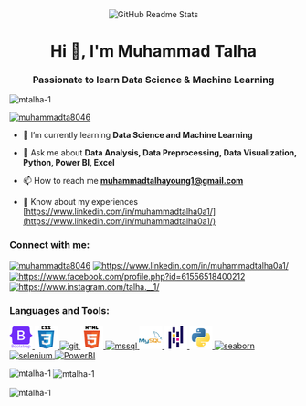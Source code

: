 <p align="center">
 <img width="100px" src="https://res.cloudinary.com/anuraghazra/image/upload/v1594908242/logo_ccswme.svg" align="center" alt="GitHub Readme Stats" /></p>
 
<h1 align="center">Hi 👋, I'm Muhammad Talha</h1>
<h3 align="center">Passionate to learn Data Science & Machine Learning</h3>

<p align="left"> <img src="https://komarev.com/ghpvc/?username=mtalha-1&label=Profile%20views&color=0e75b6&style=flat" alt="mtalha-1" /> </p>

<p align="left"> <a href="https://twitter.com/muhammadta8046" target="blank"><img src="https://img.shields.io/twitter/follow/muhammadta8046?logo=twitter&style=for-the-badge" alt="muhammadta8046" /></a> </p>

- 🌱 I’m currently learning **Data Science and Machine Learning**

- 💬 Ask me about **Data Analysis, Data Preprocessing, Data Visualization, Python, Power BI, Excel**

- 📫 How to reach me **muhammadtalhayoung1@gmail.com**

- 📄 Know about my experiences [https://www.linkedin.com/in/muhammadtalha0a1/](https://www.linkedin.com/in/muhammadtalha0a1/)

<h3 align="left">Connect with me:</h3>
<p align="left">
<a href="https://twitter.com/muhammadta8046" target="blank"><img align="center" src="https://raw.githubusercontent.com/rahuldkjain/github-profile-readme-generator/master/src/images/icons/Social/twitter.svg" alt="muhammadta8046" height="30" width="40" /></a>
<a href="https://linkedin.com/in/https://www.linkedin.com/in/muhammadtalha0a1/" target="blank"><img align="center" src="https://raw.githubusercontent.com/rahuldkjain/github-profile-readme-generator/master/src/images/icons/Social/linked-in-alt.svg" alt="https://www.linkedin.com/in/muhammadtalha0a1/" height="30" width="40" /></a>
<a href="https://fb.com/https://www.facebook.com/profile.php?id=61556518400212" target="blank"><img align="center" src="https://raw.githubusercontent.com/rahuldkjain/github-profile-readme-generator/master/src/images/icons/Social/facebook.svg" alt="https://www.facebook.com/profile.php?id=61556518400212" height="30" width="40" /></a>
<a href="https://instagram.com/https://www.instagram.com/talha.__1/" target="blank"><img align="center" src="https://raw.githubusercontent.com/rahuldkjain/github-profile-readme-generator/master/src/images/icons/Social/instagram.svg" alt="https://www.instagram.com/talha.__1/" height="30" width="40" /></a>
</p>

<h3 align="left">Languages and Tools:</h3>
<p align="left"> <a href="https://getbootstrap.com" target="_blank" rel="noreferrer"> <img src="https://raw.githubusercontent.com/devicons/devicon/master/icons/bootstrap/bootstrap-plain-wordmark.svg" alt="bootstrap" width="40" height="40"/> </a> <a href="https://www.w3schools.com/css/" target="_blank" rel="noreferrer"> <img src="https://raw.githubusercontent.com/devicons/devicon/master/icons/css3/css3-original-wordmark.svg" alt="css3" width="40" height="40"/> </a> <a href="https://git-scm.com/" target="_blank" rel="noreferrer"> <img src="https://www.vectorlogo.zone/logos/git-scm/git-scm-icon.svg" alt="git" width="40" height="40"/> </a> <a href="https://www.w3.org/html/" target="_blank" rel="noreferrer"> <img src="https://raw.githubusercontent.com/devicons/devicon/master/icons/html5/html5-original-wordmark.svg" alt="html5" width="40" height="40"/> </a> <a href="https://www.microsoft.com/en-us/sql-server" target="_blank" rel="noreferrer"> <img src="https://www.svgrepo.com/show/303229/microsoft-sql-server-logo.svg" alt="mssql" width="40" height="40"/> </a> <a href="https://www.mysql.com/" target="_blank" rel="noreferrer"> <img src="https://raw.githubusercontent.com/devicons/devicon/master/icons/mysql/mysql-original-wordmark.svg" alt="mysql" width="40" height="40"/> </a> <a href="https://pandas.pydata.org/" target="_blank" rel="noreferrer"> <img src="https://raw.githubusercontent.com/devicons/devicon/2ae2a900d2f041da66e950e4d48052658d850630/icons/pandas/pandas-original.svg" alt="pandas" width="40" height="40"/> </a> <a href="https://www.python.org" target="_blank" rel="noreferrer"> <img src="https://raw.githubusercontent.com/devicons/devicon/master/icons/python/python-original.svg" alt="python" width="40" height="40"/> </a> <a href="https://seaborn.pydata.org/" target="_blank" rel="noreferrer"> <img src="https://seaborn.pydata.org/_images/logo-mark-lightbg.svg" alt="seaborn" width="40" height="40"/> </a> <a href="https://www.selenium.dev" target="_blank" rel="noreferrer"> <img src="https://raw.githubusercontent.com/detain/svg-logos/780f25886640cef088af994181646db2f6b1a3f8/svg/selenium-logo.svg" alt="selenium" width="40" height="40"/> </a> <a href="https://www.microsoft.com/en-us/download/details.aspx?id=58494" target="_blank" rel="noreferrer"> <img src="https://github.com/microsoft/PowerBI-Icons/blob/main/PNG/Desktop.png" title="PowerBI" alt="PowerBI" width="40" height="40"/> </a> </p>

<p><img align="left" src="https://github-readme-stats.vercel.app/api/top-langs?username=mtalha-1&show_icons=true&locale=en&layout=compact" alt="mtalha-1" /></p>

<p>&nbsp;<img align="center" src="https://github-readme-stats.vercel.app/api?username=mtalha-1&show_icons=true&locale=en" alt="mtalha-1" /></p>

<p><img align="center" src="https://github-readme-streak-stats.herokuapp.com/?user=mtalha-1&" alt="mtalha-1" /></p>
